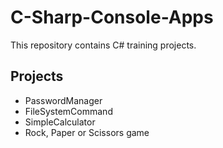 # C-Sharp-Console-Apps
This repository contains C# training projects. 

## Projects
- PasswordManager
- FileSystemCommand
- SimpleCalculator
- Rock, Paper or Scissors game
